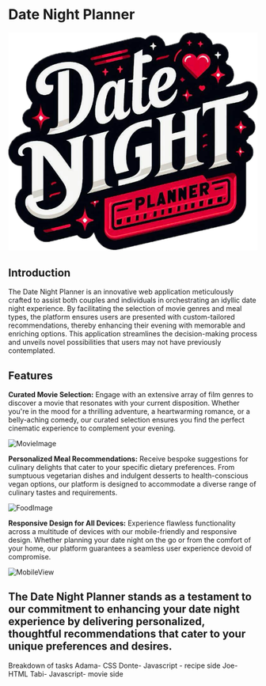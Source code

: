 # Date Night Planner
![logo](dnp.png)

## Introduction
The Date Night Planner is an innovative web application meticulously crafted to assist both couples and individuals in orchestrating an idyllic date night experience. By facilitating the selection of movie genres and meal types, the platform ensures users are presented with custom-tailored recommendations, thereby enhancing their evening with memorable and enriching options. This application streamlines the decision-making process and unveils novel possibilities that users may not have previously contemplated.

## Features
**Curated Movie Selection:** Engage with an extensive array of film genres to discover a movie that resonates with your current disposition. Whether you're in the mood for a thrilling adventure, a heartwarming romance, or a belly-aching comedy, our curated selection ensures you find the perfect cinematic experience to complement your evening.

![MovieImage](./example.png)

 **Personalized Meal Recommendations:** Receive bespoke suggestions for culinary delights that cater to your specific dietary preferences. From sumptuous vegetarian dishes and indulgent desserts to health-conscious vegan options, our platform is designed to accommodate a diverse range of culinary tastes and requirements.

 ![FoodImage](./example.png)

 **Responsive Design for All Devices:** Experience flawless functionality across a multitude of devices with our mobile-friendly and responsive design. Whether planning your date night on the go or from the comfort of your home, our platform guarantees a seamless user experience devoid of compromise.

 ![MobileView](./example.png)

 ## The Date Night Planner stands as a testament to our commitment to enhancing your date night experience by delivering personalized, thoughtful recommendations that cater to your unique preferences and desires.

Breakdown of tasks 
Adama- CSS 
Donte- Javascript - recipe side 
Joe- HTML
Tabi- Javascript- movie side 

